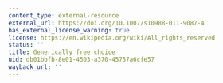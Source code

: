```yaml
---
content_type: external-resource
external_url: https://doi.org/10.1007/s10988-011-9087-4
has_external_license_warning: true
license: https://en.wikipedia.org/wiki/All_rights_reserved
status: ''
title: Generically free choice
uid: db01bbfb-8e01-4503-a370-45757a6cfe57
wayback_url: ''
---
```

